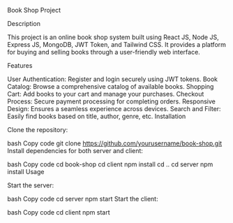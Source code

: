 Book Shop Project

Description

This project is an online book shop system built using React JS, Node JS, Express JS, MongoDB, JWT Token, and Tailwind CSS. It provides a platform for buying and selling books through a user-friendly web interface.

Features

User Authentication: Register and login securely using JWT tokens.
Book Catalog: Browse a comprehensive catalog of available books.
Shopping Cart: Add books to your cart and manage your purchases.
Checkout Process: Secure payment processing for completing orders.
Responsive Design: Ensures a seamless experience across devices.
Search and Filter: Easily find books based on title, author, genre, etc.
Installation

Clone the repository:

bash
Copy code
git clone https://github.com/yourusername/book-shop.git
Install dependencies for both server and client:

bash
Copy code
cd book-shop
cd client
npm install
cd ..
cd server
npm install
Usage

Start the server:

bash
Copy code
cd server
npm start
Start the client:

bash
Copy code
cd client
npm start
